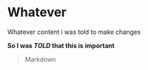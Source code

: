 # Whatever
Whatever content
i was told to make changes 

**So I was _TOLD_ that this is important**
> Markdown
